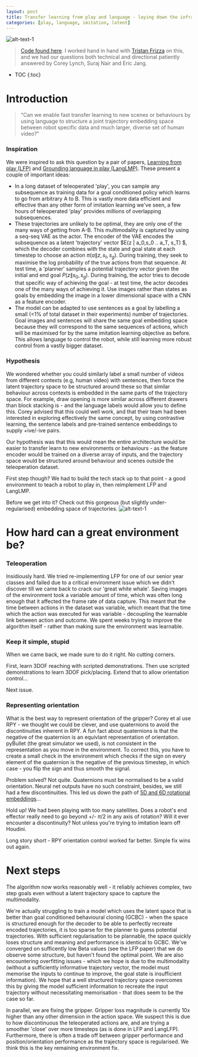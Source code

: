 ```yaml
---
layout: post
title: Transfer learning from play and language - laying down the infrastructure
categories: [play, language, imitation, latent]
---
```


![alt-text-1](https://sholtodouglas.github.io/images/play/play_gif.gif "title-1")


> [Code found here](https://colab.research.google.com/github/sholtodouglas/learning_from_play/blob/master/languageXplay.ipynb). 
> I worked hand in hand with [Tristan Frizza](https://twitter.com/TristanVtx) on this, and we had our questions both technical and directional patiently answered by Corey Lynch, Suraj Nair and Eric Jang. 

* TOC
{:toc}

# Introduction


> "Can we enable fast transfer learning to new scenes or behaviours by using language to structure a joint trajectory embedding space between robot specific data and much larger, diverse set of human video?"

### Inspiration
We were inspired to ask this question by a pair of papers, [Learning from play (LFP)](https://learning-from-play.github.io/) and [Grounding language in play (LangLMP)](https://arxiv.org/abs/2005.07648). These present a couple of important ideas:
- In a long dataset of teleoperated 'play', you can sample any subsequence as training data for a goal conditioned policy which learns to go from arbitrary A to B. This is vastly more data efficient and effective than any other form of imitation learning we've seen, a few hours of teleoperated 'play' provides millions of overlapping subsequences. 
- These trajectories are unlikely to be optimal, they are only one of the many ways of getting from A-B. This multimodality is captured by using a seq-seq VAE as the actor. The encoder of the VAE encodes the subsequence as a latent 'trajectory' vector $E(z \| a_0,s_0 .. a_T, s_T) $, which the decoder combines with the state and goal state at each timestep to choose an action $\pi(a \|z,s_t, s_g)$. During training, they seek to maximise the log probability of the true actions from that sequence. At test time, a 'planner' samples a potential trajectory vector given the initial and end goal $P(z \|s_0, s_g)$. During training, the actor tries to decode that specific way of achieving the goal - at test time, the actor decodes one of the many ways of achieving it. Use images rather than states as goals by embedding the image in a lower dimensional space with a CNN as a feature encoder.
- The model can be adapted to use sentences as a goal by labelling a small (<1% of total dataset in their experiments) number of trajectories. Goal images and sentences will share the same goal embedding space because they will correspond to the same sequences of actions, which will be maximised for by the same imitation learning objective as before. This allows language to control the robot, while still learning more robust control from a vastly bigger dataset. 

### Hypothesis
We wondered whether you could similarly label a small number of videos from different contexts (e.g, human video) with sentences, then force the latent trajectory space to be structured around these so that similar behaviour across contexts is embedded in the same parts of the trajectory space. For example, draw opening is more similar across different drawers than block stacking is - and the language labels would allow you to define this. Corey advised that this could well work, and that their team had been interested in exploring effectively the same concept, by using contrastive learning, the sentence labels and pre-trained sentence embeddings to supply +ive/-ive pairs. 

Our hypothesis was that this would mean the entire architecture would be easier to transfer learn to new environments or behaviours - as the feature encoder would be trained on a diverse array of inputs, and the trajectory space would be structured around behaviour and scenes outside the teleoperation dataset. 

First step though? We had to build the tech stack up to that point - a good environment to teach a robot to play in, then reimplement LFP and LangLMP.

Before we get into it? Check out this gorgeous (but slightly under-regularised) embedding space of trajectories.
![alt-text-1](https://sholtodouglas.github.io/images/play/latent_cropped.png "latent space")


# How hard can a great environment be? 

### Teleoperation
Insidiously hard. We tried re-implementing LFP for one of our senior year classes and failed due to a critical environment issue which we didn't discover till we came back to crack our 'great white whale'. Saving images of the environment took a variable amount of time, which was often long enough that it affected the frame rate of data capture. This meant that the time between actions in the dataset was variable, which meant that the time which the action was executed for was variable - decoupling the learnable link between action and outcome. We spent weeks trying to improve the algorithm itself - rather than making sure the environment was learnable. 

### Keep it simple, stupid

When we came back, we made sure to do it right. No cutting corners. 

First, learn 3DOF reaching with scripted demonstrations. Then use scripted demonstrations to learn 3DOF pick/placing. Extend that to allow orientation control...

Next issue. 

### Representing orientation
What is the best way to represent orientation of the gripper? Corey et al use RPY - we thought we could be clever, and use quaternions to avoid the discontinuities inherent in RPY. A fun fact about quaternions is that the negative of the quaternion is an equivlant representation of orientation. pyBullet (the great simulator we used), is not consistent in the representation as you move in the environment. To correct this, you have to create a small check in the environment which checks if the sign on every element of the quaternion is the negative of the previous timestep, in which case - you flip the sign and thus smooth the signal. 

Problem solved? Not quite. Quaternions must be normalised to be a valid orientation. Neural net outputs have no such constraint, besides, we still had a few discontinuities. This led us down the path of [5D and 6D rotational embeddings](https://openaccess.thecvf.com/content_CVPR_2019/papers/Zhou_On_the_Continuity_of_Rotation_Representations_in_Neural_Networks_CVPR_2019_paper.pdf)...

Hold up! We had been playing with too many satellites. Does a robot's end effector really need to go beyond +/- $\pi/2$ in any axis of rotation? Will it ever encounter a discontinuity? Not unless you're trying to imitation learn off Houdini. 

Long story short - RPY orientation control worked far better. Simple fix wins out again. 

# Next steps

The algorithm now works reasonably well - it reliably achieves complex, two step goals even without a latent trajectory space to capture the multimodality. 

We're actually struggling to train a model which uses the latent space that is better than goal conditioned behavioural cloning (GCBC) - when the space is structured enough for the decoder to be able to perfectly recreate encoded trajectories, it is too sparse for the planner to guess potential trajectories. With sufficient regularisation to be plannable, the space quickly loses structure and meaning and performance is identical to GCBC. We've converged on sufficently low Beta values (see the LFP paper) that we do observe some structure, but haven't found the optimal point. We are also encountering overfitting issues - which we hope is due to the multimodality (without a sufficiently informative trajectory vector, the model must memorise the inputs to continue to improve, the goal state is insufficient information). We hope that a well structured trajectory space overcomes this by giving the model sufficient information to recreate the input trajectory without necessitating memorisation - that does seem to be the case so far.

In parallel, we are fixing the gripper.  Gripper loss magnitude is currently 10x higher than any other dimension in the action space. We suspect this is due to how discontinuous the teleoperated actions are, and are trying a smoother 'close' over more timesteps (as is done in LFP and LangLFP). Furthermore, there is often a trade off between gripper performance and position/orientation performance as the trajectory space is regularised. We think this is the key remaining environment fix. 

